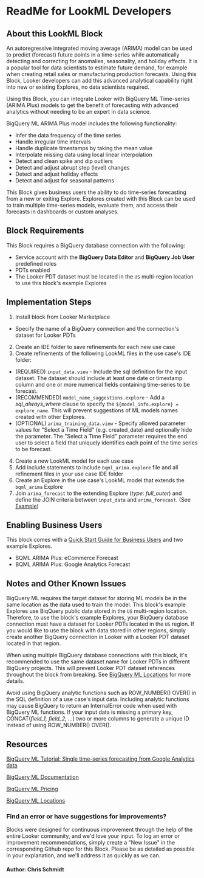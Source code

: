 # ReadMe for LookML Developers


## About this LookML Block

An autoregressive integrated moving average (ARIMA) model can be used to predict (forecast) future points in a time-series while
automatically detecting and correcting for anomalies, seasonality, and holiday effects. It is a popular tool for data scientists
to estimate future demand, for example when creating retail sales or manufacturing production forecasts. Using this Block, Looker
developers can add this advanced analytical capability right into new or existing Explores, no data scientists required.

Using this Block, you can integrate Looker with BigQuery ML Time-series (ARIMA Plus) models to get the benefit of forecasting with
advanced analytics without needing to be an expert in data science.

BigQuery ML ARIMA Plus model includes the following functionality:
- Infer the data frequency of the time series
- Handle irregular time intervals
- Handle duplicate timestamps by taking the mean value
- Interpolate missing data using local linear interpolation
- Detect and clean spike and dip outliers
- Detect and adjust abrupt step (level) changes
- Detect and adjust holiday effects
- Detect and adjust for seasonal patterns

This Block gives business users the ability to do time-series forecasting from a new or exiting Explore. Explores created with
this Block can be used to train multiple time-series models,  evaluate them, and access their forecasts in dashboards or custom
analyses.


## Block Requirements

This Block requires a BigQuery database connection with the following:
- Service account with the **BigQuery Data Editor** and **BigQuery Job User** predefined roles
- PDTs enabled
- The Looker PDT dataset must be located in the `US` multi-region location to use this block's example Explores


## Implementation Steps

1. Install block from Looker Marketplace
  - Specify the name of a BigQuery connection and the connection's dataset for Looker PDTs
2. Create an IDE folder to save refinements for each new use case
3. Create refinements of the following LookML files in the use case's IDE folder:
  -  (REQUIRED) `input_data.view` - Include the sql definition for the input dataset. The dataset should include at least one date or timestamp column and one or more numerical fields containing time-series to be forecast.
  -  (RECOMMENDED) `model_name_suggestions.explore` - Add a *sql_always_where* clause to specify the `${model_info.explore} = explore_name`. This will prevent suggestions of ML models names created with other Explores.
  -  (OPTIONAL) `arima_training_data.view` - Specify allowed parameter values for "Select a Time Field" (e.g. created_date) and optionally hide the parameter. The "Select a Time Field" parameter requires the end user to select a field that uniquely identifies each point of the time series to be forecast.
4. Create a new LookML model for each use case
5. Add include statements to include `bqml_arima.explore` file and all refinement files in your use case IDE folder
6. Create an Explore in the use case's LookML model that extends the `bqml_arima` Explore
7. Join `arima_forecast` to the extending Explore (*type: full_outer*) and define the JOIN criteria between `input_data` and `arima_forecast`. (See [Example](/projects/bqml_arima_block/files/models/ecommerce_forecast.model.lkml))


## Enabling Business Users

This block comes with a [Quick Start Guide for Business Users](/projects/bqml_arima_block/documents/QUICK_START_GUIDE.md) and two example Explores.
- BQML ARIMA Plus: eCommerce Forecast
- BQML ARIMA Plus: Google Analytics Forecast


## Notes and Other Known Issues

BigQuery ML requires the target dataset for storing ML models be in the same location as the data used to
train the model. This block's example Explores use BiqQuery public data stored in the `US` multi-region location.
Therefore, to use the block's example Explores, your BiqQuery database connection must have a dataset for Looker
PDTs located in the `US` region. If you would like to use the block with data stored in other regions, simply
create another BigQuery connection in Looker with a Looker PDT dataset located in that region.

When using multiple BigQuery database connections with this block, it's recommended to use the same dataset
name for Looker PDTs in different BigQuery projects. This will prevent Looker PDT dataset references throughout
the block from breaking.
See [BigQuery ML Locations](https://cloud.google.com/bigquery-ml/docs/locations) for more details.

Avoid using BigQuery analytic functions such as ROW_NUMBER() OVER() in the SQL definition of a use case's input data. Including
analytic functions may cause BigQuery to return an InternalError code when used with BigQuery ML functions. If your input data is
missing a primary key, CONCAT(*field_1, field_2, ...*) two or more columns to generate a unique ID instead of using ROW_NUMBER() OVER().


## Resources

[BigQuery ML Tutorial: Single time-series forecasting from Google Analytics data](https://cloud.google.com/bigquery-ml/docs/arima-single-time-series-forecasting-tutorial)

[BigQuery ML Documentation](https://cloud.google.com/bigquery-ml/docs)

[BigQuery ML Pricing](https://cloud.google.com/bigquery-ml/pricing#bqml)

[BigQuery ML Locations](https://cloud.google.com/bigquery-ml/docs/locations)


### Find an error or have suggestions for improvements?
Blocks were designed for continuous improvement through the help of the entire Looker community, and we'd love your input. To log an error or improvement recommendations, simply create a "New Issue" in the corresponding Github repo for this Block. Please be as detailed as possible in your explanation, and we'll address it as quickly as we can.


#### Author: Chris Schmidt
